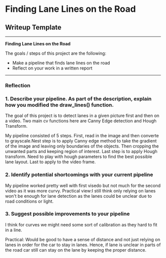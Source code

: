 # **Finding Lane Lines on the Road** 

## Writeup Template

---

**Finding Lane Lines on the Road**

The goals / steps of this project are the following:
* Make a pipeline that finds lane lines on the road
* Reflect on your work in a written report


[//]: # (Image References)

[image1]: ./examples/grayscale.jpg "Grayscale"

---

### Reflection

### 1. Describe your pipeline. As part of the description, explain how you modified the draw_lines() function.

The goal of this project is to detect lanes in a given picture first and then on a video. Two main cv functions here are Canny Edge detection and Hough Transform. 

My pipeline consisted of 5 steps. First, read in the image and then  converte to grayscale.Nest step is to apply Canny edge method to take the gradient of the image and leaving only boundaries of the objects. Then cropping the unwanted parts and keeping region of interest. Last step is to apply Hough transform. Need to play with hough parameters to find the best possible lane layout. Last to apply to the video frame.


### 2. Identify potential shortcomings with your current pipeline

My pipeline worked pretty well with first visedo but not much for the second video as it was more curvy.
Practical view:I still think only relying on lanes won't be enough for lane detection as the lanes could be unclear due to road conditions or light.


### 3. Suggest possible improvements to your pipeline

I think for curves we might need some sort of calibration as they hard to fit in a line.

Practical: Would be good to have a sense of distance and not just relying on lanes in order for the car to stay in lanes. Hence, if lane is unclear in parts of the road car still can stay on the lane by keeping the proper distance.

